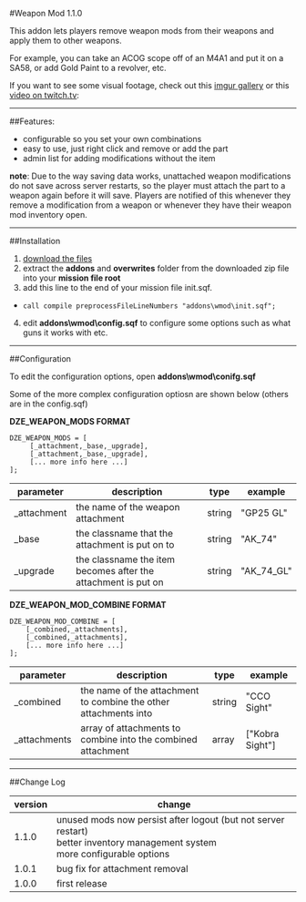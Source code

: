 #Weapon Mod 1.1.0

This addon lets players remove weapon mods from their weapons and apply them to other weapons. 

For example, you can take an ACOG scope off of an M4A1 and put it on a SA58, or add Gold Paint to a revolver, etc.

If you want to see some visual footage, check out this [imgur gallery](http://imgur.com/a/BmyqK "imgur gallery") or this [video on twitch.tv](http://www.twitch.tv/mudzereli/c/4656501 "video"):

-----

##Features:
- configurable so you set your own combinations
- easy to use, just right click and remove or add the part
- admin list for adding modifications without the item

**note**: Due to the way saving data works, unattached weapon modifications do not save across server restarts, so the player must attach the part to a weapon again before it will save. Players are notified of this whenever they remove a modification from a weapon or whenever they have their weapon mod inventory open.

-----

##Installation
 1. [download the files](https://github.com/mudzereli/DayZEpochWeaponMods/archive/master.zip "download files")
 2. extract the **addons** and **overwrites** folder from the downloaded zip file into your **mission file root**
 3. add this line to the end of your mission file init.sqf.
   * ```call compile preprocessFileLineNumbers "addons\wmod\init.sqf";```
 4. edit **addons\wmod\config.sqf** to configure some options such as what guns it works with etc.

-----

##Configuration

To edit the configuration options, open **addons\wmod\conifg.sqf**

Some of the more complex configuration optiosn are shown below (others are in the config.sqf)

**DZE_WEAPON_MODS FORMAT**
```
DZE_WEAPON_MODS = [
     [_attachment,_base,_upgrade],
     [_attachment,_base,_upgrade],
     [... more info here ...]
];
```

 parameter    | description                                                         |  type  | example
--------------|---------------------------------------------------------------------|--------|--------
_attachment   | the name of the weapon attachment                                   | string | "GP25 GL"
_base         | the classname that the attachment is put on to                      | string | "AK_74"
_upgrade      | the classname the item becomes after the attachment is put on       | string | "AK_74_GL"

**DZE_WEAPON_MOD_COMBINE FORMAT**

```
DZE_WEAPON_MOD_COMBINE = [
    [_combined,_attachments],
    [_combined,_attachments],
    [... more info here ...]
];
```

 parameter    | description                                                         |  type  | example
--------------|---------------------------------------------------------------------|--------|--------
_combined     | the name of the attachment to combine the other attachments into    | string | "CCO Sight"
_attachments  | array of attachments to combine into the combined attachment        | array  | ["Kobra Sight"]

-----

##Change Log

version|change
-------|-------
1.1.0  | unused mods now persist after logout (but not server restart) <br> better inventory management system <br> more configurable options
1.0.1  | bug fix for attachment removal
1.0.0  | first release 
